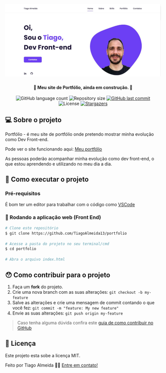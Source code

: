 <h1 align="center"> <img alt="NextLevelWeek" title="#NextLevelWeek" src="./assets/layout/desktop.JPG" /> </h1>

<h4 align="center"> 
	🚧 Meu site de Portfólio, ainda em construção. 🚧
</h4>

<p align="center">
  <img alt="GitHub language count" src="https://img.shields.io/github/languages/count/TiagoAlmeida13/portfolio?color=%2304D361">

  <img alt="Repository size" src="https://img.shields.io/github/repo-size/TiagoAlmeida13/portfolio">

  	
  
  <a href="https://github.com/tgmarinho/nlw1/commits/master">
    <img alt="GitHub last commit" src="https://img.shields.io/github/last-commit/TiagoAlmeida13/portfolio">
  </a>

  <img alt="License" src="https://img.shields.io/badge/license-MIT-brightgreen">
   <a href="https://github.com/TiagoAlmeida13/portfolio/stargazers">
    <img alt="Stargazers" src="https://img.shields.io/github/stars/TiagoAlmeida13/portfolio?style=social">
  </a>
</p>

## 💻 Sobre o projeto

Portfólio - é meu site de portfólio onde pretendo mostrar minha evolução como Dev Front-end.

Pode ver o site funcionando aqui: [Meu portfólio][portfolio]

As pessoas poderão acompanhar minha evolução como dev front-end, o que estou aprendendo e utilizando no meu dia a dia.

## 🚀 Como executar o projeto

### Pré-requisitos
É bom ter um editor para trabalhar com o código como [VSCode][vscode]

### 🧭 Rodando a aplicação web (Front End)

```bash
# Clone este repositório
$ git clone https://github.com/TiagoAlmeida13/portfolio

# Acesse a pasta do projeto no seu terminal/cmd
$ cd portfolio

# Abra o arquivo index.html

```

## 😯 Como contribuir para o projeto

1. Faça um **fork** do projeto.
2. Crie uma nova branch com as suas alterações: `git checkout -b my-feature`
3. Salve as alterações e crie uma mensagem de commit contando o que você fez: `git commit -m "feature: My new feature"`
4. Envie as suas alterações: `git push origin my-feature`
> Caso tenha alguma dúvida confira este [guia de como contribuir no GitHub](https://github.com/firstcontributions/first-contributions)


## 📝 Licença

Este projeto esta sobe a licença MIT.

Feito por Tiago Almeida 👋🏽 [Entre em contato!](linkedin.com/in/tiago-machadoalmeida/)

[vscode]: https://code.visualstudio.com/
[license]: https://opensource.org/licenses/MIT
[portfolio]: https://tiagoalmeida13.github.io/portfolio/
